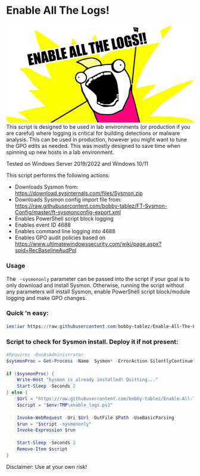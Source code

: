# Enable All The Logs!
![example image](https://raw.githubusercontent.com/bobby-tablez/Enable-All-The-Logs/main/enable_all_the_logs.png?raw=true) 
This script is designed to be used in lab environments (or production if you are careful) where logging is critical for building detections or malware analysis. This can be used in production, however you might want to tune the GPO edits as needed. This was mostly designed to save time when spinning up new hosts in a lab environment. 

Tested on Windows Server 2019/2022 and Windows 10/11

This script performs the following actions:
* Downloads Sysmon from: https://download.sysinternals.com/files/Sysmon.zip
* Downloads Sysmon config import file from: https://raw.githubusercontent.com/bobby-tablez/FT-Sysmon-Config/master/ft-sysmonconfig-export.xml
* Enables PowerShell script block logging
* Enables event ID 4688
* Enables command line logging into 4688
* Enables GPO audit policies based on https://www.ultimatewindowssecurity.com/wiki/page.aspx?spid=RecBaselineAudPol

### Usage

The ` -sysmononly` parameter can be passed into the script if your goal is to only download and install Sysmon. Otherwise, running the script without any parameters will install Sysmon, enable PowerShell script block/module logging and make GPO changes.

### Quick 'n easy:
```powershell
iex(iwr https://raw.githubusercontent.com/bobby-tablez/Enable-All-The-Logs/main/enable_logs.ps1 -UseBasicParsing)
```
### Script to check for Sysmon install. Deploy it if not present:
```powershell
#Requires -RunAsAdministrator
$sysmonProc = Get-Process -Name  Sysmon* -ErrorAction SilentlyContinue

if ($sysmonProc) {
    Write-Host "Sysmon is already installed! Quitting..."
    Start-Sleep -Seconds 2
} else {
    $Url = "https://raw.githubusercontent.com/bobby-tablez/Enable-All-The-Logs/main/enable_logs.ps1"
    $script = "$env:TMP\enable_logs.ps1"
    
    Invoke-WebRequest -Uri $Url -OutFile $Path -UseBasicParsing
    $run = "$script -sysmononly"
    Invoke-Expression $run

    Start-Sleep -Seconds 2
    Remove-Item $script
}
```

Disclaimer: Use at your own risk!
